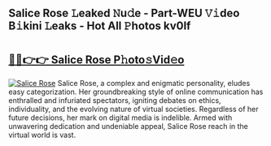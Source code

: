 ## Salice Rose 𝙻eaked 𝙽u𝚍e - Part-WEU 𝚅𝚒deo B𝚒kini 𝙻eaks - Hot All 𝙿hotos kv0If

# <h2><a href="http://ld04f0y.urlbe.top/?page=Salice+Rose">🔗🔗👉👉 Salice Rose P𝚑oto𝚜Vid𝚎o</a></h2>

[![Salice Rose](https://i.imgur.com/eBuTRDB.gif)](http://ld04f0y.urlbe.top/?page=Salice+Rose)
Salice Rose, a complex and enigmatic personality, eludes easy categorization. Her groundbreaking style of online communication has enthralled and infuriated spectators, igniting debates on ethics, individuality, and the evolving nature of virtual societies. Regardless of her future decisions, her mark on digital media is indelible. Armed with unwavering dedication and undeniable appeal, Salice Rose reach in the virtual world is vast.
